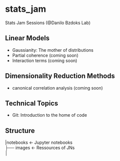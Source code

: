 # stats_jam
Stats Jam Sessions (@Danilo Bzdoks Lab)

##	 Linear Models
- Gaussianity: The mother of distributions
- Partial coherence (coming soon)
- Interaction terms (coming soon)

##  Dimensionality Reduction Methods
- canonical correlation analysis (coming soon)

##	 Technical Topics
- Git: Introduction to the home of code

## Structure

|notebooks          <- Jupyter notebooks <br>
├── images          <- Ressources of JNs <br>
│   <br>
